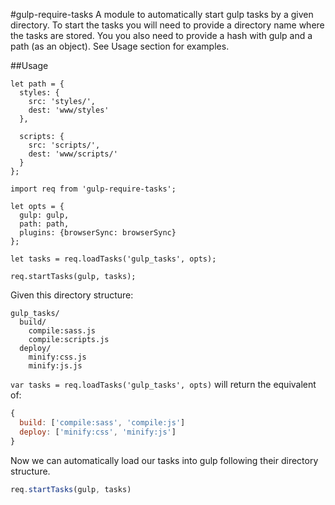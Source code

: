 #gulp-require-tasks
A module to automatically start gulp tasks by a given directory. To start the tasks you will need to provide a directory name where the tasks are stored. You you also need to provide a hash with gulp and a path (as an object). See Usage section for examples. 

##Usage

```es6
let path = {
  styles: {
    src: 'styles/',
    dest: 'www/styles'
  },

  scripts: {
    src: 'scripts/',
    dest: 'www/scripts/'
  }
};

import req from 'gulp-require-tasks';

let opts = {
  gulp: gulp,
  path: path,
  plugins: {browserSync: browserSync}
};

let tasks = req.loadTasks('gulp_tasks', opts);

req.startTasks(gulp, tasks);
```
Given this directory structure:
```
gulp_tasks/
  build/
    compile:sass.js
    compile:scripts.js
  deploy/
    minify:css.js
    minify:js.js
```

`var tasks = req.loadTasks('gulp_tasks', opts)` will return the equivalent of:

```js
{
  build: ['compile:sass', 'compile:js']
  deploy: ['minify:css', 'minify:js']
}
```
Now we can automatically load our tasks into gulp following their directory structure.
```js
req.startTasks(gulp, tasks)
```
